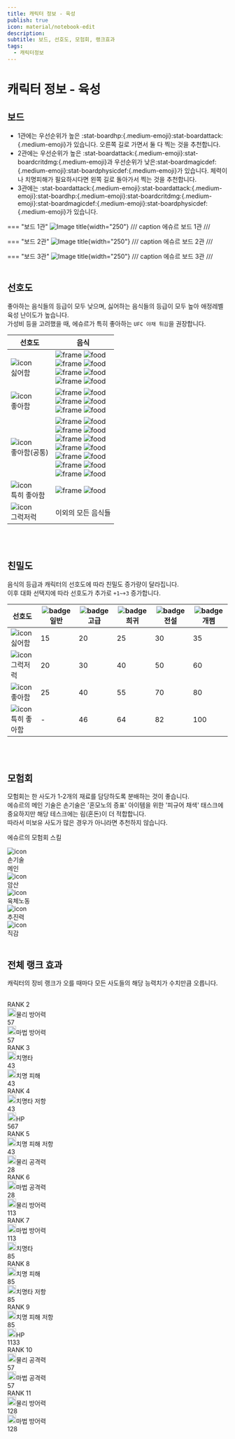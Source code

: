 ```yaml
---
title: 캐릭터 정보 - 육성
publish: true
icon: material/notebook-edit
description:
subtitle: 보드, 선호도, 모험회, 랭크효과
tags:
  - 캐릭터정보
---
```


# 캐릭터 정보 - 육성

## 보드
+ 1관에는 우선순위가 높은 :stat-boardhp:{.medium-emoji}:stat-boardattack:{.medium-emoji}가 있습니다. 오른쪽 길로 가면서 둘 다 찍는 것을 추천합니다.
+ 2관에는 우선순위가 높은 :stat-boardattack:{.medium-emoji}:stat-boardcritdmg:{.medium-emoji}과 우선순위가 낮은:stat-boardmagicdef:{.medium-emoji}:stat-boardphysicdef:{.medium-emoji}가 있습니다. 체력이나 치명피해가 필요하시다면 왼쪽 길로 돌아가서 찍는 것을 추천합니다.
+ 3관에는 :stat-boardattack:{.medium-emoji}:stat-boardattack:{.medium-emoji}:stat-boardhp:{.medium-emoji}:stat-boardcritdmg:{.medium-emoji}:stat-boardmagicdef:{.medium-emoji}:stat-boardphysicdef:{.medium-emoji}가 있습니다.

=== "보드 1관"
  ![Image title](https://vitamink1.github.io/ashur-note/assets/CharacterInfo/board/board1.png){width="250"}
    /// caption
    에슈르 보드 1관
    ///

=== "보드 2관"
  ![Image title](https://vitamink1.github.io/ashur-note/assets/CharacterInfo/board/board2.png){width="250"}
    /// caption
    에슈르 보드 2관
    ///

=== "보드 3관"
  ![Image title](https://vitamink1.github.io/ashur-note/assets/CharacterInfo/board/board3.png){width="250"}
    /// caption
    에슈르 보드 3관
    ///
<br>
<br>

## 선호도
좋아하는 음식들의 등급이 모두 낮으며, 싫어하는 음식들의 등급이 모두 높아 애정레벨 육성 난이도가 높습니다.<br>
가성비 등을 고려했을 때, 에슈르가 특히 좋아하는 ```UFC 야채 튀김```을 권장합니다.

<div class="prefs-table-wrap">
  <table class="prefs-table">
    <thead>
      <tr>
        <th>선호도</th>
        <th>
          <div class="th-cell">
            <span>음식</span>
          </div>
        </th>
      </tr>
    </thead>
    <tbody>
      <tr>
  <td class="pref-icon-cell"><div class="pref-icon-mini"><img src="https://vitamink1.github.io/ashur-note/assets/common/food/hate.png" alt="icon"></div><span>싫어함</span></td>
        <td>
        <div class="pref-icon">
  <img class="frame" src="https://vitamink1.github.io/ashur-note/assets/common/itemslot/ItemSlot_Blue.png" alt="frame">
  <img class="overlay" src="https://vitamink1.github.io/ashur-note/assets/common/food/Icon_Food_22.png" alt="food">
        </div>
        <div class="pref-icon">
  <img class="frame" src="https://vitamink1.github.io/ashur-note/assets/common/itemslot/ItemSlot_Purple.png" alt="frame">
  <img class="overlay" src="https://vitamink1.github.io/ashur-note/assets/common/food/Icon_Food_13.png" alt="food">
        </div>
        <div class="pref-icon">
  <img class="frame" src="https://vitamink1.github.io/ashur-note/assets/common/itemslot/ItemSlot_Purple.png" alt="frame">
  <img class="overlay" src="https://vitamink1.github.io/ashur-note/assets/common/food/Icon_Food_59.png" alt="food">
        </div>
        <div class="pref-icon">
  <img class="frame" src="https://vitamink1.github.io/ashur-note/assets/common/itemslot/ItemSlot_Gold.png" alt="frame">
  <img class="overlay" src="https://vitamink1.github.io/ashur-note/assets/common/food/Icon_Food_63.png" alt="food">
        </div>
        </td>
      </tr>
      <tr>
  <td class="pref-icon-cell"><div class="pref-icon-mini"><img src="https://vitamink1.github.io/ashur-note/assets/common/food/like.png" alt="icon"></div><span>좋아함</span></td>
        <td>
        <div class="pref-icon">
  <img class="frame" src="https://vitamink1.github.io/ashur-note/assets/common/itemslot/ItemSlot_Gray.png" alt="frame">
  <img class="overlay" src="https://vitamink1.github.io/ashur-note/assets/common/food/Icon_Food_4.png" alt="food">
        </div>
        <div class="pref-icon">
  <img class="frame" src="https://vitamink1.github.io/ashur-note/assets/common/itemslot/ItemSlot_Gray.png" alt="frame">
  <img class="overlay" src="https://vitamink1.github.io/ashur-note/assets/common/food/Icon_Food_28.png" alt="food">
        </div>
        <div class="pref-icon">
  <img class="frame" src="https://vitamink1.github.io/ashur-note/assets/common/itemslot/ItemSlot_Green.png" alt="frame">
  <img class="overlay" src="https://vitamink1.github.io/ashur-note/assets/common/food/Icon_Food_43.png" alt="food">
        </div>
        </td>
      </tr>
      <tr>
  <td class="pref-icon-cell"><div class="pref-icon-mini"><img src="https://vitamink1.github.io/ashur-note/assets/common/food/like.png" alt="icon"></div><span>좋아함(공통)</span></td>
        <td>
        <div class="pref-icon">
  <img class="frame" src="https://vitamink1.github.io/ashur-note/assets/common/itemslot/ItemSlot_Blue.png" alt="frame">
        <img class="overlay" src="https://vitamink1.github.io/ashur-note/assets/common/food/Icon_Food_33.png" alt="food">
        </div>
        <div class="pref-icon">
        <img class="frame" src="https://vitamink1.github.io/ashur-note/assets/common/itemslot/ItemSlot_Blue.png" alt="frame">
        <img class="overlay" src="https://vitamink1.github.io/ashur-note/assets/common/food/Icon_Food_34.png" alt="food">
        </div>
        <div class="pref-icon">
        <img class="frame" src="https://vitamink1.github.io/ashur-note/assets/common/itemslot/ItemSlot_Blue.png" alt="frame">
        <img class="overlay" src="https://vitamink1.github.io/ashur-note/assets/common/food/Icon_Food_35.png" alt="food">
        </div>
        <div class="pref-icon">
        <img class="frame" src="https://vitamink1.github.io/ashur-note/assets/common/itemslot/ItemSlot_Blue.png" alt="frame">
        <img class="overlay" src="https://vitamink1.github.io/ashur-note/assets/common/food/Icon_Food_36.png" alt="food">
        </div>
        <div class="pref-icon">
        <img class="frame" src="https://vitamink1.github.io/ashur-note/assets/common/itemslot/ItemSlot_Blue.png" alt="frame">
        <img class="overlay" src="https://vitamink1.github.io/ashur-note/assets/common/food/Icon_Food_37.png" alt="food">
        </div>
        <div class="pref-icon">
        <img class="frame" src="https://vitamink1.github.io/ashur-note/assets/common/itemslot/ItemSlot_Purple.png" alt="frame">
        <img class="overlay" src="https://vitamink1.github.io/ashur-note/assets/common/food/Icon_Food_31.png" alt="food">
        </div>
        <div class="pref-icon">
        <img class="frame" src="https://vitamink1.github.io/ashur-note/assets/common/itemslot/ItemSlot_Purple.png" alt="frame">
        <img class="overlay" src="https://vitamink1.github.io/ashur-note/assets/common/food/Icon_Food_32.png" alt="food">
        </div>
        </td>
      </tr>
      <tr>
        <td class="pref-icon-cell"><div class="pref-icon-mini"><img src="https://vitamink1.github.io/ashur-note/assets/common/food/love.png" alt="icon"></div><span>특히 좋아함</span></td>
        <td>
        <div class="pref-icon">
        <img class="frame" src="https://vitamink1.github.io/ashur-note/assets/common/itemslot/ItemSlot_Green.png" alt="frame">
        <img class="overlay" src="https://vitamink1.github.io/ashur-note/assets/common/food/Icon_Food_42.png" alt="food">
        </div>
        </td>
      </tr>
      <tr>
        <td class="pref-icon-cell"><div class="pref-icon-mini"><img src="https://vitamink1.github.io/ashur-note/assets/common/food/good.png" alt="icon"></div><span>그럭저럭</span></td>
        <td> 이외의 모든 음식들</td>
      </tr>
    </tbody>
  </table>
</div>
<br>
<br>

## 친밀도
음식의 등급과 캐릭터의 선호도에 따라 친밀도 증가량이 달라집니다.<br>
이후 대화 선택지에 따라 선호도가 추가로 ```+1~+3``` 증가합니다.

<div class="prefs-table-wrap">
  <table class="prefs-table">
    <thead>
      <tr>
        <th>선호도</th>
        <th>
          <div class="th-cell">
            <img class="th-badge" src="https://vitamink1.github.io/ashur-note/assets/common/itemslot/ItemSlot_Gray.png" alt="badge">
            <span>일반</span>
          </div>
        </th>
        <th>
          <div class="th-cell">
            <img class="th-badge" src="https://vitamink1.github.io/ashur-note/assets/common/itemslot/ItemSlot_CardPet_2.png" alt="badge">
            <span>고급</span>
          </div>
        </th>
        <th>
          <div class="th-cell">
            <img class="th-badge" src="https://vitamink1.github.io/ashur-note/assets/common/itemslot/ItemSlot_CardPet_3.png" alt="badge">
            <span>희귀</span>
          </div>
        </th>
        <th>
          <div class="th-cell">
            <img class="th-badge" src="https://vitamink1.github.io/ashur-note/assets/common/itemslot/ItemSlot_CardPet_4.png" alt="badge">
            <span>전설</span>
          </div>
        </th>
        <th>
          <div class="th-cell">
            <img class="th-badge" src="https://vitamink1.github.io/ashur-note/assets/common/itemslot/ItemSlot_Gold.png" alt="badge">
            <span>개쩜</span>
          </div>
        </th>
      </tr>
    </thead>
    <tbody>
      <tr>
        <td class="pref-icon-cell"><div class="pref-icon-mini"><img src="https://vitamink1.github.io/ashur-note/assets/common/food/hate.png" alt="icon"></div><span>싫어함</span></td>
        <td>15</td>
        <td>20</td>
        <td>25</td>
        <td>30</td>
        <td>35</td>
      </tr>
      <tr>
        <td class="pref-icon-cell"><div class="pref-icon-mini"><img src="https://vitamink1.github.io/ashur-note/assets/common/food/good.png" alt="icon"></div><span>그럭저럭</span></td>
        <td>20</td>
        <td>30</td>
        <td>40</td>
        <td>50</td>
        <td>60</td>
      </tr>
      <tr>
        <td class="pref-icon-cell"><div class="pref-icon-mini"><img src="https://vitamink1.github.io/ashur-note/assets/common/food/like.png" alt="icon"></div><span>좋아함</span></td>
        <td>25</td>
        <td>40</td>
        <td>55</td>
        <td>70</td>
        <td>80</td>
      </tr>
      <tr>
        <td class="pref-icon-cell"><div class="pref-icon-mini"><img src="https://vitamink1.github.io/ashur-note/assets/common/food/love.png" alt="icon"></div><span>특히 좋아함</span></td>
        <td>-</td>
        <td>46</td>
        <td>64</td>
        <td>82</td>
        <td>100</td>
      </tr>
    </tbody>
  </table>
</div>
<br>
<br>


## 모험회
모험회는 한 사도가 1-2개의 재료를 담당하도록 분배하는 것이 좋습니다.<br>
에슈르의 메인 기술은 손기술은 '혼모노의 증표' 아이템을 위한 '피규어 채색' 태스크에 중요하지만 해당 테스크에는 림(혼돈)이 더 적합합니다.<br> 
따라서 미보유 사도가 많은 경우가 아니라면 추천하지 않습니다.

<div class="rel-panel">
  <div class="rel-panel-inner">
    <p class="rel-title">에슈르의 모험회 스킬</p>
    <div class="rel-grid">
      <div class="rel-card rel-main">
        <div class="rel-icon"><img src="https://vitamink1.github.io/ashur-note/assets/CharacterInfo/alba/LifeSkill10.png" alt="icon"></div>
        <div class="rel-label">손기술</div>
        <div class="rel-badge">메인</div>
      </div>
      <div class="rel-card">
        <div class="rel-icon"><img src="https://vitamink1.github.io/ashur-note/assets/CharacterInfo/alba/LifeSkill8.png" alt="icon"></div>
        <div class="rel-label">암산</div>
      </div>
      <div class="rel-card">
        <div class="rel-icon"><img src="https://vitamink1.github.io/ashur-note/assets/CharacterInfo/alba/LifeSkill1.png" alt="icon"></div>
        <div class="rel-label">육체노동</div>
      </div>
      <div class="rel-card">
        <div class="rel-icon"><img src="https://vitamink1.github.io/ashur-note/assets/CharacterInfo/alba/LifeSkill31.png" alt="icon"></div>
        <div class="rel-label">추진력</div>
      </div>
      <div class="rel-card">
        <div class="rel-icon"><img src="https://vitamink1.github.io/ashur-note/assets/CharacterInfo/alba/LifeSkill32.png" alt="icon"></div>
        <div class="rel-label">직감</div>
      </div>
    </div>
  </div>
</div>
<br>

## 전체 랭크 효과
캐릭터의 장비 랭크가 오를 때마다 모든 사도들의 해당 능력치가 수치만큼 오릅니다.<br>
<br>
<div class="rank-list">
  <div class="rank-row">
    <div class="rank-label">RANK 2</div>
    <div class="rank-content">
      <div class="stat-pill">
        <div class="pill-left"><span class="icon-circle"><img src="https://vitamink1.github.io/ashur-note/assets/CharacterInfo/stats/Icon_DefensePhysic.png" width="20"></span><span class="pill-text">물리 방어력</span></div>
        <div class="stat-num">57</div>
      </div>
      <div class="stat-pill">
        <div class="pill-left"><span class="icon-circle"><img src="https://vitamink1.github.io/ashur-note/assets/CharacterInfo/stats/Icon_DefenseMagic.png" width="20"></span><span class="pill-text">마법 방어력</span></div>
        <div class="stat-num">57</div>
      </div>
    </div>
  </div>
  <div class="rank-row">
    <div class="rank-label">RANK 3</div>
    <div class="rank-content">
      <div class="stat-pill">
        <div class="pill-left"><span class="icon-circle"><img src="https://vitamink1.github.io/ashur-note/assets/CharacterInfo/stats/Icon_CriticalRate.png" width="20"></span><span class="pill-text">치명타</span></div>
        <div class="stat-num">43</div>
      </div>
      <div class="stat-pill">
        <div class="pill-left"><span class="icon-circle"><img src="https://vitamink1.github.io/ashur-note/assets/CharacterInfo/stats/Icon_CriticalMult.png" width="20"></span><span class="pill-text">치명 피해</span></div>
        <div class="stat-num">43</div>
      </div>
    </div>
  </div>
  <div class="rank-row">
    <div class="rank-label">RANK 4</div>
    <div class="rank-content">
      <div class="stat-pill">
        <div class="pill-left"><span class="icon-circle"><img src="https://vitamink1.github.io/ashur-note/assets/CharacterInfo/stats/Icon_CriticalResist.png" width="20"></span><span class="pill-text">치명타 저항</span></div>
        <div class="stat-num">43</div>
      </div>
      <div class="stat-pill">
        <div class="pill-left"><span class="icon-circle"><img src="https://vitamink1.github.io/ashur-note/assets/CharacterInfo/stats/Icon_Hp.png" width="20"></span><span class="pill-text">HP</span></div>
        <div class="stat-num">567</div>
      </div>
    </div>
  </div>
  <div class="rank-row">
    <div class="rank-label">RANK 5</div>
    <div class="rank-content">
      <div class="stat-pill">
        <div class="pill-left"><span class="icon-circle"><img src="https://vitamink1.github.io/ashur-note/assets/CharacterInfo/stats/Icon_CriticalMultResist.png" width="20"></span><span class="pill-text">치명 피해 저항</span></div>
        <div class="stat-num">43</div>
      </div>
      <div class="stat-pill">
        <div class="pill-left"><span class="icon-circle"><img src="https://vitamink1.github.io/ashur-note/assets/CharacterInfo/stats/Icon_AttackPhysic.png" width="20"></span><span class="pill-text">물리 공격력</span></div>
        <div class="stat-num">28</div>
      </div>
    </div>
  </div>
  <div class="rank-row">
    <div class="rank-label">RANK 6</div>
    <div class="rank-content">
      <div class="stat-pill">
        <div class="pill-left"><span class="icon-circle"><img src="https://vitamink1.github.io/ashur-note/assets/CharacterInfo/stats/Icon_AttackMagic.png" width="20"></span><span class="pill-text">마법 공격력</span></div>
        <div class="stat-num">28</div>
      </div>
      <div class="stat-pill">
        <div class="pill-left"><span class="icon-circle"><img src="https://vitamink1.github.io/ashur-note/assets/CharacterInfo/stats/Icon_DefensePhysic.png" width="20"></span><span class="pill-text">물리 방어력</span></div>
        <div class="stat-num">113</div>
      </div>
    </div>
  </div>
  <div class="rank-row">
    <div class="rank-label">RANK 7</div>
    <div class="rank-content">
      <div class="stat-pill">
        <div class="pill-left"><span class="icon-circle"><img src="https://vitamink1.github.io/ashur-note/assets/CharacterInfo/stats/Icon_DefenseMagic.png" width="20"></span><span class="pill-text">마법 방어력</span></div>
        <div class="stat-num">113</div>
      </div>
      <div class="stat-pill">
        <div class="pill-left"><span class="icon-circle"><img src="https://vitamink1.github.io/ashur-note/assets/CharacterInfo/stats/Icon_CriticalRate.png" width="20"></span><span class="pill-text">치명타</span></div>
        <div class="stat-num">85</div>
      </div>
    </div>
  </div>
  <div class="rank-row">
    <div class="rank-label">RANK 8</div>
    <div class="rank-content">
      <div class="stat-pill">
        <div class="pill-left"><span class="icon-circle"><img src="https://vitamink1.github.io/ashur-note/assets/CharacterInfo/stats/Icon_CriticalMult.png" width="20"></span><span class="pill-text">치명 피해</span></div>
        <div class="stat-num">85</div>
      </div>
      <div class="stat-pill">
        <div class="pill-left"><span class="icon-circle"><img src="https://vitamink1.github.io/ashur-note/assets/CharacterInfo/stats/Icon_CriticalResist.png" width="20"></span><span class="pill-text">치명타 저항</span></div>
        <div class="stat-num">85</div>
      </div>
    </div>
  </div>
  <div class="rank-row">
    <div class="rank-label">RANK 9</div>
    <div class="rank-content">
      <div class="stat-pill">
        <div class="pill-left"><span class="icon-circle"><img src="https://vitamink1.github.io/ashur-note/assets/CharacterInfo/stats/Icon_CriticalMultResist.png" width="20"></span><span class="pill-text">치명 피해 저항</span></div>
        <div class="stat-num">85</div>
      </div>
      <div class="stat-pill">
        <div class="pill-left"><span class="icon-circle"><img src="https://vitamink1.github.io/ashur-note/assets/CharacterInfo/stats/Icon_Hp.png" width="20"></span><span class="pill-text">HP</span></div>
        <div class="stat-num">1133</div>
      </div>
    </div>
  </div>
  <div class="rank-row">
    <div class="rank-label">RANK 10</div>
    <div class="rank-content">
      <div class="stat-pill">
        <div class="pill-left"><span class="icon-circle"><img src="https://vitamink1.github.io/ashur-note/assets/CharacterInfo/stats/Icon_AttackPhysic.png" width="20"></span><span class="pill-text">물리 공격력</span></div>
        <div class="stat-num">57</div>
      </div>
      <div class="stat-pill">
        <div class="pill-left"><span class="icon-circle"><img src="https://vitamink1.github.io/ashur-note/assets/CharacterInfo/stats/Icon_AttackMagic.png" width="20"></span><span class="pill-text">마법 공격력</span></div>
        <div class="stat-num">57</div>
      </div>
    </div>
  </div>
  <div class="rank-row">
    <div class="rank-label">RANK 11</div>
    <div class="rank-content">
      <div class="stat-pill">
        <div class="pill-left"><span class="icon-circle"><img src="https://vitamink1.github.io/ashur-note/assets/CharacterInfo/stats/Icon_DefensePhysic.png" width="20"></span><span class="pill-text">물리 방어력</span></div>
        <div class="stat-num">128</div>
      </div>
      <div class="stat-pill">
        <div class="pill-left"><span class="icon-circle"><img src="https://vitamink1.github.io/ashur-note/assets/CharacterInfo/stats/Icon_DefenseMagic.png" width="20"></span><span class="pill-text">마법 방어력</span></div>
        <div class="stat-num">128</div>
      </div>
    </div>
  </div>
</div>
<br>
<br>
